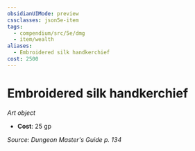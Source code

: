 ```yaml
---
obsidianUIMode: preview
cssclasses: json5e-item
tags:
  - compendium/src/5e/dmg
  - item/wealth
aliases:
  - Embroidered silk handkerchief
cost: 2500
---
```

# Embroidered silk handkerchief
*Art object*  

- **Cost**: 25 gp

*Source: Dungeon Master's Guide p. 134*
